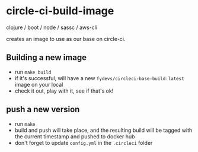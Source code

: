 # circle-ci-build-image
clojure / boot / node / sassc / aws-cli

creates an image to use as our base on circle-ci.

## Building a new image

- run `make build`
- if it's successful, will have a new `fydevs/circleci-base-build:latest` image on your local
- check it out, play with it, see if that's ok!

## push a new version

- run `make`
- build and push will take place, and the resulting build will be tagged with the current timestamp and pushed to docker hub
- don't forget to update `config.yml` in the `.circleci` folder
